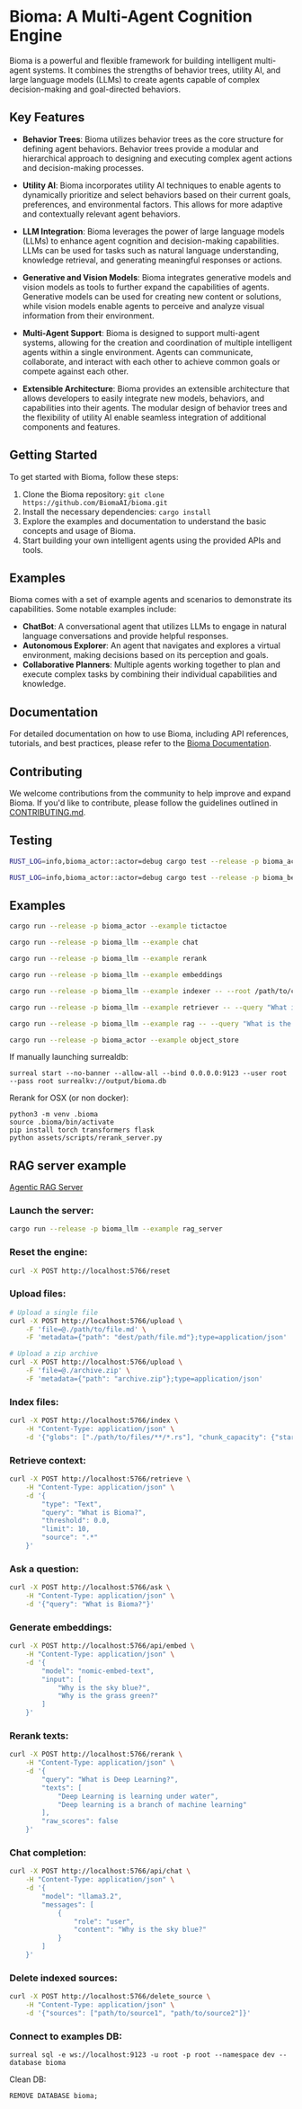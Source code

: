 # Bioma: A Multi-Agent Cognition Engine

Bioma is a powerful and flexible framework for building intelligent multi-agent systems. It combines the strengths of behavior trees, utility AI, and large language models (LLMs) to create agents capable of complex decision-making and goal-directed behaviors.

## Key Features

- **Behavior Trees**: Bioma utilizes behavior trees as the core structure for defining agent behaviors. Behavior trees provide a modular and hierarchical approach to designing and executing complex agent actions and decision-making processes.

- **Utility AI**: Bioma incorporates utility AI techniques to enable agents to dynamically prioritize and select behaviors based on their current goals, preferences, and environmental factors. This allows for more adaptive and contextually relevant agent behaviors.

- **LLM Integration**: Bioma leverages the power of large language models (LLMs) to enhance agent cognition and decision-making capabilities. LLMs can be used for tasks such as natural language understanding, knowledge retrieval, and generating meaningful responses or actions.

- **Generative and Vision Models**: Bioma integrates generative models and vision models as tools to further expand the capabilities of agents. Generative models can be used for creating new content or solutions, while vision models enable agents to perceive and analyze visual information from their environment.

- **Multi-Agent Support**: Bioma is designed to support multi-agent systems, allowing for the creation and coordination of multiple intelligent agents within a single environment. Agents can communicate, collaborate, and interact with each other to achieve common goals or compete against each other.

- **Extensible Architecture**: Bioma provides an extensible architecture that allows developers to easily integrate new models, behaviors, and capabilities into their agents. The modular design of behavior trees and the flexibility of utility AI enable seamless integration of additional components and features.

## Getting Started

To get started with Bioma, follow these steps:

1. Clone the Bioma repository: `git clone https://github.com/BiomaAI/bioma.git`
2. Install the necessary dependencies: `cargo install`
3. Explore the examples and documentation to understand the basic concepts and usage of Bioma.
4. Start building your own intelligent agents using the provided APIs and tools.

## Examples

Bioma comes with a set of example agents and scenarios to demonstrate its capabilities. Some notable examples include:

- **ChatBot**: A conversational agent that utilizes LLMs to engage in natural language conversations and provide helpful responses.
- **Autonomous Explorer**: An agent that navigates and explores a virtual environment, making decisions based on its perception and goals.
- **Collaborative Planners**: Multiple agents working together to plan and execute complex tasks by combining their individual capabilities and knowledge.

## Documentation

For detailed documentation on how to use Bioma, including API references, tutorials, and best practices, please refer to the [Bioma Documentation](link-to-documentation).

## Contributing

We welcome contributions from the community to help improve and expand Bioma. If you'd like to contribute, please follow the guidelines outlined in [CONTRIBUTING.md](link-to-contributing-guide).

## Testing

```bash
RUST_LOG=info,bioma_actor::actor=debug cargo test --release -p bioma_actor -- --nocapture test_actor_ping_pong
```

```bash
RUST_LOG=info,bioma_actor::actor=debug cargo test --release -p bioma_behavior -- --nocapture test_behavior_mock
```

## Examples

```bash
cargo run --release -p bioma_actor --example tictactoe
```

```bash
cargo run --release -p bioma_llm --example chat
```

```bash
cargo run --release -p bioma_llm --example rerank
```

```bash
cargo run --release -p bioma_llm --example embeddings
```

```bash
cargo run --release -p bioma_llm --example indexer -- --root /path/to/custom/root --globs "**/*.rs" --globs "**/*.toml"
```

```bash
cargo run --release -p bioma_llm --example retriever -- --query "What is the meaning of life?" --root /path/to/custom/root --globs "**/*.md"
```

```bash
cargo run --release -p bioma_llm --example rag -- --query "What is the meaning of life?" --root /path/to/custom/root --globs "**/*.md"
```

```bash
cargo run --release -p bioma_actor --example object_store
```

If manually launching surrealdb:

```
surreal start --no-banner --allow-all --bind 0.0.0.0:9123 --user root --pass root surrealkv://output/bioma.db
```

Rerank for OSX (or non docker):

```
python3 -m venv .bioma
source .bioma/bin/activate
pip install torch transformers flask
python assets/scripts/rerank_server.py
```

## RAG server example

[Agentic RAG Server](bioma_llm/examples/rag_server.md)

### Launch the server:

```bash
cargo run --release -p bioma_llm --example rag_server
```

### Reset the engine:

```bash
curl -X POST http://localhost:5766/reset
```

### Upload files:

```bash
# Upload a single file
curl -X POST http://localhost:5766/upload \
    -F 'file=@./path/to/file.md' \
    -F 'metadata={"path": "dest/path/file.md"};type=application/json'

# Upload a zip archive
curl -X POST http://localhost:5766/upload \
    -F 'file=@./archive.zip' \
    -F 'metadata={"path": "archive.zip"};type=application/json'
```

### Index files:

```bash
curl -X POST http://localhost:5766/index \
    -H "Content-Type: application/json" \
    -d '{"globs": ["./path/to/files/**/*.rs"], "chunk_capacity": {"start": 500, "end": 2000}, "chunk_overlap": 200}'
```

### Retrieve context:

```bash
curl -X POST http://localhost:5766/retrieve \
    -H "Content-Type: application/json" \
    -d '{
        "type": "Text",
        "query": "What is Bioma?",
        "threshold": 0.0,
        "limit": 10,
        "source": ".*"
    }'
```

### Ask a question:

```bash
curl -X POST http://localhost:5766/ask \
    -H "Content-Type: application/json" \
    -d '{"query": "What is Bioma?"}'
```

### Generate embeddings:

```bash
curl -X POST http://localhost:5766/api/embed \
    -H "Content-Type: application/json" \
    -d '{
        "model": "nomic-embed-text",
        "input": [
            "Why is the sky blue?",
            "Why is the grass green?"
        ]
    }'
```

### Rerank texts:

```bash
curl -X POST http://localhost:5766/rerank \
    -H "Content-Type: application/json" \
    -d '{
        "query": "What is Deep Learning?",
        "texts": [
            "Deep Learning is learning under water",
            "Deep learning is a branch of machine learning"
        ],
        "raw_scores": false
    }'
```

### Chat completion:

```bash
curl -X POST http://localhost:5766/api/chat \
    -H "Content-Type: application/json" \
    -d '{
        "model": "llama3.2",
        "messages": [
            {
                "role": "user",
                "content": "Why is the sky blue?"
            }
        ]
    }'
```

### Delete indexed sources:

```bash
curl -X POST http://localhost:5766/delete_source \
    -H "Content-Type: application/json" \
    -d '{"sources": ["path/to/source1", "path/to/source2"]}'
```

### Connect to examples DB:

```
surreal sql -e ws://localhost:9123 -u root -p root --namespace dev --database bioma
```

Clean DB:

```
REMOVE DATABASE bioma;
```
